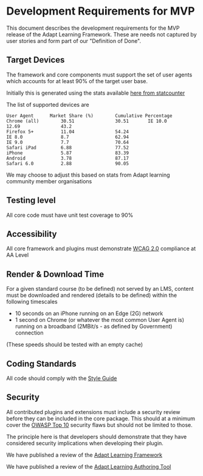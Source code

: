 # Development Requirements for MVP

This document describes the development requirements for the MVP release of the Adapt Learning Framework. These are needs not captured by user stories and form part of our "Definition of Done".

## Target Devices
The framework and core components must support the set of user agents which accounts for at least 90% of the target user base.

Initially this is generated using the stats available [here from statcounter](http://gs.statcounter.com/#all-browser_version_partially_combined-GB-monthly-201309-201311-bar)

The list of supported devices are

    User Agent		Market Share (%)		Cumulative Percentage  
    Chrome (all)		30.51				30.51       IE 10.0				12.69				43.2       Firefox 5+			11.04				54.24      IE 8.0				8.7					62.94      IE 9.0				7.7					70.64      Safari iPad			6.88				77.52      iPhone				5.87				83.39      Android				3.78				87.17      Safari 6.0			2.88				90.05

    

We may choose to adjust this based on stats from Adapt learning community member organisations
## Testing level
All core code must have unit test coverage to 90%

## Accessibility
All core framework and plugins must demonstrate [WCAG 2.0](http://www.w3.org/TR/2008/REC-WCAG20-20081211/) compliance at AA Level

## Render & Download Time
For a given standard course (to be defined) not served by an LMS, content must be downloaded and rendered (details to be defined) within the following timescales

* 10 seconds on an iPhone running on an Edge (2G) network
* 1 second on Chrome (or whatever the most common User Agent is) running on a broadband (2MBit/s - as defined by Government) connection

(These speeds should be tested with an empty cache)

## Coding Standards

All code should comply with the [Style Guide](style_guide.md)

## Security

All contributed plugins and extensions must include a security review before they can be included in the core package. This should at a minimum cover the [OWASP Top 10](https://www.owasp.org/index.php/Category:OWASP_Top_Ten_Project) security flaws but should not be limited to those.

The principle here is that developers should demonstrate that they have considered security implications when developing their plugin.

We have published a review of the [Adapt Learning Framework](https://github.com/adaptlearning/adapt_framework/wiki/Web-Security-Audit)

We have published a review of the [Adapt Learning Authoring Tool](https://github.com/adaptlearning/adapt_authoring/wiki/Web-Security-Audit)
